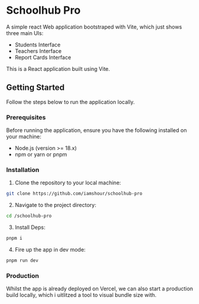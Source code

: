 # Schoolhub Pro

A simple react Web application bootstraped with Vite, which just shows three main UIs:

- Students Interface
- Teachers Interface
- Report Cards Interface

This is a React application built using Vite.

## Getting Started

Follow the steps below to run the application locally.

### Prerequisites

Before running the application, ensure you have the following installed on your machine:

- Node.js (version >= 18.x)
- npm or yarn or pnpm

### Installation

1. Clone the repository to your local machine:

```bash
git clone https://github.com/iamshour/schoolhub-pro
```

2. Navigate to the project directory:

```bash
cd /schoolhub-pro
```

3. Install Deps:

```bash
pnpm i
```

4. Fire up the app in dev mode:

```bash
pnpm run dev
```

### Production

Whilst the app is already deployed on Vercel, we can also start a production build locally, which i uitlitzed a tool to visual bundle size with.
